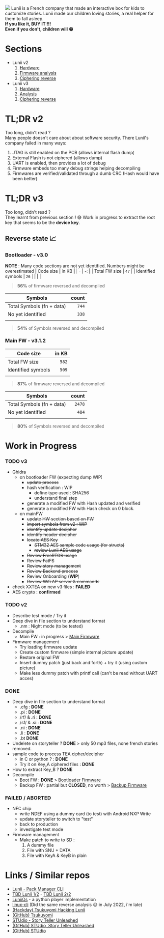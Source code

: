 
![](resources/StoryTeller.avif)
Lunii is a French company that made an interactive box for kids to customize stories. Lunii made our children loving stories, a real helper for them to fall asleep.  
 **If you like it, BUY IT !!!  
Even if you don't, children will 😁**

# Sections

* Lunii v2
   1. [Hardware](HARDWARE_v2.md)
   2. [Firmware analysis](ANALYSIS_v2.md)
   3. [Ciphering reverse](CIPHERING_v2.md)
* Lunii v3
   1. [Hardware](HARDWARE_v3.md)
   2. [Analysis](ANALYSIS_v3.md)
   3. [Ciphering reverse](CIPHERING_v3.md)


# TL;DR v2
Too long, didn't read ?    
Many people doesn't care about about software security. There Lunii's company failed in many ways:
1. JTAG is still enabled on the PCB (allows internal flash dump)
2. External Flash is not ciphered (allows dump)
3. UART is enabled, then provides a lot of debug
4. Firmware embeds too many debug strings helping decompiling
5. Firmwares are verified/validated through a dumb CRC (Hash would have been better)

# TL;DR v3
Too long, didn't read ?    
They learnt from previous section ! 😅
Work in progress to extract the root key that seems to be the **device key**.

## Reverse state 📈  

### Bootloader - v3.0
**NOTE** : Many code sections are not yet identified. Numbers might be overestimated
| Code size | in KB |
| - | -: |
| Total FW size  | `47` |
| Identified symbols | `26` |
|  |  |
> **56%** of firmware reversed and decompiled

| Symbols | count |
| - | -: |
| Total Symbols (fn + data) | `744` |
| No yet identified | `338` |
|  |  |
> **54%** of Symbols reversed and decompiled

### Main FW - v3.1.2
| Code size | in KB |
| - | -: |
| Total FW size  | `582` |
| Identified symbols | `509` |
|  |  |
> **87%** of firmware reversed and decompiled

| Symbols | count |
| - | -: |
| Total Symbols (fn + data) | `2478` |
| No yet identified | `484` |
|  |  |
> **80%** of Symbols reversed and decompiled

# Work in Progress

### TODO v3
* Ghidra
  * on bootloader FW (expecting dump WIP)
    * ~~update process~~
    * hash verification : WIP
      * ~~define type used~~ : SHA256
      * understand final step
    * generate a modified FW with Hash updated and verified
    * generate a modified FW with Hash check on 0 block.
  * on mainFW
    * ~~update HW section based on FW~~
    * ~~import symbols from v2 : WIP~~
    * ~~identify update decipher~~
    * ~~identify header decipher~~
    * ~~locate AES Key~~
      * ~~STM32 AES sample code usage (for structs)~~
      * ~~review Lunii AES usage~~
    * ~~Review FreeRTOS usage~~
    * ~~Review FatFS~~
    * ~~Review story management~~
    * ~~Review Backend process~~
    * Review Onboarding (**WIP**)
    * ~~Review Wifi AP server & commands~~
* check XXTEA on new v3 files : **FAILED**
* AES crypto : **confirmed**

### TODO v2
* Describe test mode / Try it
* Deep dive in file section to understand format
  * .nm : Night mode (to be tested)
* Decompile 
  * Main FW : in progress > [Main Firmware](ANALYSIS.md#main-firmware) 
* Firmware management
  * Try loading firmware update
  * Create custom firmware (simple internal picture update)
  * Restore original FW
  * Insert dummy patch (just back and forth) + try it (using custom picture)
  * Make less dummy patch with printf call (can't be read without UART acces)

### DONE
* Deep dive in file section to understand format
  * .cfg : **DONE**
  * .pi : **DONE**
  * /rf/ & .ri  : **DONE**
  * /sf/ & .si : **DONE**
  * .ni : **DONE**
  * .li : **DONE**
  * .bt **DONE**
* Undelete on storyteller ? **DONE** > only 50 mp3 files, none french stories removed.
* sample code to process TEA cipher/decipher
  * in C or python ? : **DONE**
  * Try it on Key_A ciphered files : **DONE**
* How to extract Key_B ? **DONE**
* Decompile 
  * Boot FW : **DONE** > [Bootloader Firmware](ANALYSIS.md#bootloader-firmware) 
  * Backup FW : partial but **CLOSED**, no worth > [Backup Firmware](ANALYSIS.md#backup-firmware) 

### FAILED / ABORTED
* NFC chip
  * write NDEF using a dummy card (to test) with Android NXP Write
  * update storyteller to switch to "test"
  * back to production
  * investigate test mode
* Firmware management
  * Make patch to write to SD :
    1.  A dummy file
    2.  File with SNU + DATA
    3.  File with KeyA & KeyB in plain
  
# Links / Similar repos
* [Lunii - Pack Manager CLI](https://github.com/o-daneel/Lunii.PACKS)
* [TBD Lunii 1/2](https://www.youtube.com/watch?v=ZeYKieOIsC8&t=9s) - [TBD Lunii 2/2](https://www.youtube.com/watch?v=GItJg34bOk0)
* [LuniiOs](https://github.com/bastien8060/Lumiios) - a python player implementation
* [linux-cli](https://github.com/Wameuh/lunii-cli) (Did the same reverse analysis 😥 in July 2022, i'm late)
* [(Hackday) Tsukuyomi Hacking Lunii](https://hackaday.io/project/167629-tsukuyomi)
* [(GitHub) Tsukuyomi](https://github.com/danksz/tsukuyomi)
* [STUdio - Story Teller Unleashed](https://marian-m12l.github.io/studio-website/)
* [(GitHub) STUdio, Story Teller Unleashed](https://github.com/marian-m12l/studio)
* [(GitHub) STUdio ](https://github.com/marian-m12l/studio/wiki/Documentation)